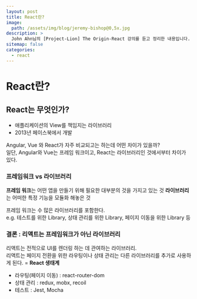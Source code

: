 ```yaml
---
layout: post
title: React란?
image:
  path: /assets/img/blog/jeremy-bishop@0,5x.jpg
description: >
  John Ahn님의 [Project-Lion] The Origin-React 강의를 듣고 정리한 내용입니다.
sitemap: false
categories:
  - react
---
```


# React란?

## React는 무엇인가?
* 애플리케이션의 View를 책임지는 라이브러리  
* 2013년 페이스북에서 개발

Angular, Vue 와 React가 자주 비교되고는 하는데 어떤 차이가 있을까?  
일단, Angular와 Vue는 프레임 워크이고, React는 라이브러리인 것에서부터 차이가 있다.

### 프레임워크 vs 라이브러리
**프레임 워크**는 어떤 앱을 만들기 위해 필요한 대부분의 것을 가지고 있는 것
**라이브러리**는 어떠한 특정 기능을 모듈화 해놓은 것  

프레임 워크는 수 많은 라이브러리를 포함한다.  
e.g. 테스트를 위한 Library, 상태 관리를 위한 Library, 페이지 이동을 위한 Library 등  

### 결론 : 리액트는 프레임워크가 아닌 라이브러리

리액트는 전적으로 UI를 렌더링 하는 데 관여하는 라이브러리.  
리액트는 페이지 전환을 위한 라우팅이나 상태 관리는 다른 라이브러리를 추가로 사용하게 된다. = **React 생태계**  

* 라우팅(페이지 이동) : react-router-dom
* 상태 관리 : redux, mobx, recoil
* 테스트 : Jest, Mocha
